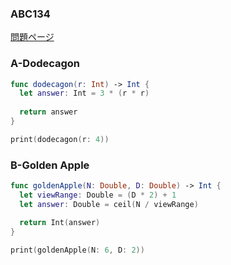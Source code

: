 ### ABC134
[問題ページ](https://atcoder.jp/contests/abc134/tasks)

### A-Dodecagon
```Swift
func dodecagon(r: Int) -> Int {
  let answer: Int = 3 * (r * r)
  
  return answer
}

print(dodecagon(r: 4))

```

### B-Golden Apple
```Swift
func goldenApple(N: Double, D: Double) -> Int {
  let viewRange: Double = (D * 2) + 1
  let answer: Double = ceil(N / viewRange)

  return Int(answer)
}

print(goldenApple(N: 6, D: 2))

```
